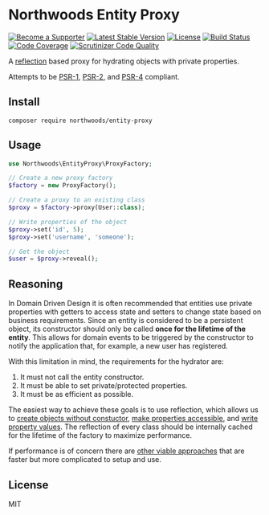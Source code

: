 Northwoods Entity Proxy
=======================

[![Become a Supporter](https://img.shields.io/badge/patreon-sponsor%20me-e6461a.svg)](https://www.patreon.com/shadowhand)
[![Latest Stable Version](https://img.shields.io/packagist/v/northwoods/entity-proxy.svg)](https://packagist.org/packages/northwoods/entity-proxy)
[![License](https://img.shields.io/packagist/l/northwoods/entity-proxy.svg)](https://github.com/northwoods/entity-proxy/blob/master/LICENSE)
[![Build Status](https://travis-ci.org/northwoods/entity-proxy.svg)](https://travis-ci.org/northwoods/entity-proxy)
[![Code Coverage](https://scrutinizer-ci.com/g/northwoods/entity-proxy/badges/coverage.png?b=master)](https://scrutinizer-ci.com/g/northwoods/entity-proxy/?branch=master)
[![Scrutinizer Code Quality](https://scrutinizer-ci.com/g/northwoods/entity-proxy/badges/quality-score.png?b=master)](https://scrutinizer-ci.com/g/northwoods/entity-proxy/?branch=master)

A [reflection][php-reflection] based proxy for hydrating objects with private properties.

[php-reflection]: http://php.net/reflection

Attempts to be [PSR-1][psr-1], [PSR-2][psr-2], and [PSR-4][psr-4] compliant.

[psr-1]: http://www.php-fig.org/psr/psr-1/
[psr-2]: http://www.php-fig.org/psr/psr-2/
[psr-4]: http://www.php-fig.org/psr/psr-4/

## Install

```
composer require northwoods/entity-proxy
```

## Usage

```php
use Northwoods\EntityProxy\ProxyFactory;

// Create a new proxy factory
$factory = new ProxyFactory();

// Create a proxy to an existing class
$proxy = $factory->proxy(User::class);

// Write properties of the object
$proxy->set('id', 5);
$proxy->set('username', 'someone');

// Get the object
$user = $proxy->reveal();
```

## Reasoning

In Domain Driven Design it is often recommended that entities use private
properties with getters to access state and setters to change state based on
business requirements. Since an entity is considered to be a persistent object,
its constructor should only be called **once for the lifetime of the entity**.
This allows for domain events to be triggered by the constructor to notify the
application that, for example, a new user has registered.

With this limitation in mind, the requirements for the hydrator are:

1. It must not call the entity constructor.
2. It must be able to set private/protected properties.
3. It must be as efficient as possible.

The easiest way to achieve these goals is to use reflection, which allows us to
[create objects without constuctor][php-ref-class], [make properties accessible][php-ref-access],
and [write property values][php-ref-set]. The reflection of every class should be
internally cached for the lifetime of the factory to maximize performance.

[php-ref-class]: https://php.net/manual/en/reflectionclass.newinstancewithoutconstructor.php
[php-ref-access]: https://php.net/manual/en/reflectionproperty.setaccessible.php
[php-ref-set]: https://php.net/manual/en/reflectionproperty.setvalue.php

If performance is of concern there are [other viable approaches][generated-hydrator]
that are faster but more complicated to setup and use.

[generated-hydrator]: https://packagist.org/packages/ocramius/generated-hydrator

## License

MIT
